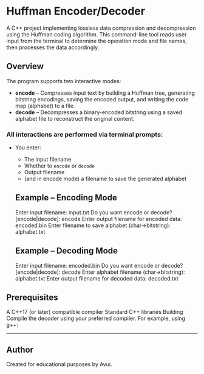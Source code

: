 # Huffman Encoder/Decoder

A C++ project implementing lossless data compression and decompression using the Huffman coding algorithm. This command-line tool reads user input from the terminal to determine the operation mode and file names, then processes the data accordingly.

## Overview

The program supports two interactive modes:

- **encode** – Compresses input text by building a Huffman tree, generating bitstring encodings, saving the encoded output, and writing the code map (alphabet) to a file.
- **decode** – Decompresses a binary-encoded bitstring using a saved alphabet file to reconstruct the original content.

### All interactions are performed via terminal prompts:
- You enter:
  - The input filename
  - Whether to `encode` or `decode`
  - Output filename
  - (and in encode mode) a filename to save the generated alphabet

  ## Example – Encoding Mode
  Enter input filename: input.txt
  Do you want encode or decode? [encode|decode]: encode
  Enter output filename for encoded data: encoded.bin
  Enter filename to save alphabet (char→bitstring): alphabet.txt
  
  ## Example – Decoding Mode
  Enter input filename: encoded.bin
  Do you want encode or decode? [encode|decode]: decode
  Enter alphabet filename (char→bitstring): alphabet.txt
  Enter output filename for decoded data: decoded.txt


## Prerequisites
A C++17 (or later) compatible compiler
Standard C++ libraries
Building
Compile the decoder using your preferred compiler. For example, using g++:

---
## Author
Created for educational purposes by Avui.
